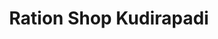 ---
title: "Ration Shop Kudirapadi"
url: /changanacherry/ration-shop-kudirapadi/
shop: Lebensmittel
---